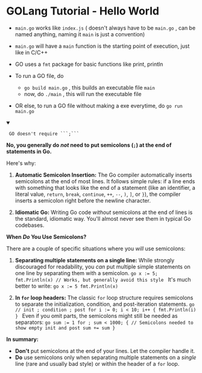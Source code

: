 # GOLang Tutorial - Hello World

- ```main.go``` works like ```index.js``` ( doesn't always have to be ```main.go``` , can be named anything, naming it ```main``` is just a convention)
- ```main.go``` will have a ```main``` function is the starting point of execution, just like in C/C++
- GO uses a ```fmt``` package for basic functions like print, println
- To run a GO file, do 
   - ```go build main.go``` , this builds an executable file ```main```
   - now, do ```./main``` , this will run the executable file

- OR else, to run a GO file without making a exe everytime, do ```go run main.go```


<details open>
   <summary>

     GO doesn't require ```;```

   </summary>


   **No, you generally do *not* need to put semicolons (`;`) at the end of statements in Go.**

   Here's why:

   1.  **Automatic Semicolon Insertion:** The Go compiler automatically inserts semicolons at the end of most lines. It follows simple rules: if a line ends with something that looks like the end of a statement (like an identifier, a literal value, `return`, `break`, `continue`, `++`, `--`, `)`, `]`, or `}`), the compiler inserts a semicolon right before the newline character.

   2.  **Idiomatic Go:** Writing Go code *without* semicolons at the end of lines is the standard, idiomatic way. You'll almost never see them in typical Go codebases.

   **When *Do* You Use Semicolons?**

   There are a couple of specific situations where you *will* use semicolons:

   1.  **Separating multiple statements on a single line:** While strongly discouraged for readability, you *can* put multiple simple statements on one line by separating them with a semicolon.
      ```go
      x := 5; fmt.Println(x) // Works, but generally avoid this style
      ```
      It's much better to write:
      ```go
      x := 5
      fmt.Println(x)
      ```

   2.  **In `for` loop headers:** The classic `for` loop structure requires semicolons to separate the initialization, condition, and post-iteration statements.
      ```go
      // init ; condition ; post
      for i := 0; i < 10; i++ {
         fmt.Println(i)
      }
      ```
      Even if you omit parts, the semicolons might still be needed as separators:
      ```go
      sum := 1
      for ; sum < 1000; { // Semicolons needed to show empty init and post
         sum += sum
      }
      ```

   **In summary:**

   *   **Don't** put semicolons at the end of your lines. Let the compiler handle it.
   *   **Do** use semicolons only when separating multiple statements on a *single* line (rare and usually bad style) or within the header of a `for` loop.

   </details>
   